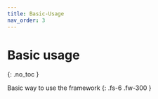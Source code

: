 ```yaml
---
title: Basic-Usage
nav_order: 3
---
```


# Basic usage
{: .no_toc }

Basic way to use the framework
{: .fs-6 .fw-300 }
